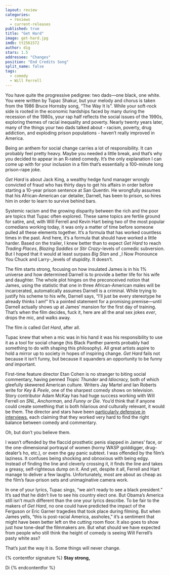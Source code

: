 ```yaml
---
layout: review
categories: 
  - reviews
  - current-releases
published: true
title: "Get Hard"
image: get-hard.jpg
imdb: tt2561572
author: dig
stars: 1.5
addressee: "Changes"
position: "End Credits Song"
split_name: false
tags: 
  - comedy
  - Will Ferrell
---
```


You have quite the progressive pedigree: two dads—one black, one white. You were written by Tupac Shakur, but your melody and chorus is taken from the 1986 Bruce Hornsby song, “The Way It Is”. While your soft-rock side is rooted in the economic hardships faced by many during the recession of the 1980s, your rap half reflects the social issues of the 1990s, exploring themes of racial inequality and poverty. Nearly twenty years later, many of the things your two dads talked about - racism, poverty, drug addiction, and exploding prison populations - haven’t really improved in America. 

Being an anthem for social change carries a lot of responsibility. It can probably feel pretty heavy. Maybe you needed a little break, and that’s why you decided to appear in an R-rated comedy. It’s the only explanation I can come up with for your inclusion in a film that’s essentially a 100-minute long prison-rape joke. 

_Get Hard_ is about Jack King, a wealthy hedge fund manager wrongly convicted of fraud who has thirty days to get his affairs in order before starting a 10-year prison sentence at San Quentin. He wrongfully assumes that his African-American car detailer, Darnell, has been to prison, so hires him in order to learn to survive behind bars.

Systemic racism and the growing disparity between the rich and the poor are topics that Tupac often explored. These same topics are fertile ground for satire, and, with Will Ferrell and Kevin Hart being two of the most popular comedians working today, it was only a matter of time before someone pulled all these elements together. It’s a formula that has worked countless times in the past. And here, it’s a formula that should have worked a little harder. Based on the trailer, I knew better than to expect _Get Hard_ to reach _Trading Places_, _Blazing Saddles_ or _Stir Crazy_-levels of comedic subversion. But I hoped that it would at least surpass _Big Stan_ and _I Now Pronounce You Chuck and Larry-_levels of stupidity. It doesn’t. 

The film starts strong, focusing on how insulated James is in his 1% universe and how determined Darnell is to provide a better life for his wife and daughter. The whole plot hinges on the preconceived notion that James, using the statistic that one in three African-American males will be incarcerated, automatically assumes Darnell is a criminal. While trying to justify his scheme to his wife, Darnell says, “I’ll just be every stereotype he already thinks I am!” It’s a pointed statement for a promising premise—until Darnell actually shows up at James’ mansion for the first day of training. That’s when the film decides, fuck it, here are all the anal sex jokes _ever_, drops the mic, and walks away. 

The film _is_ called _Get Hard_, after all. 

Tupac knew that when a mic was in his hand it was his responsibility to use it as a tool for social change (his Black Panther parents probably had something to do with shaping this philosophy). All great artists aspire to hold a mirror up to society in hopes of inspiring change. _Get Hard_ fails not because it isn’t funny, but because it squanders an opportunity to be funny _and_ important. 

First-time feature director Etan Cohen is no stranger to biting social commentary, having penned _Tropic Thunder_ and _Idiocracy,_ both of which gleefully skewered American culture. Writers Jay Martel and Ian Roberts write for _Key & Peele_, one of the sharpest comedy shows on television. Story contributor Adam McKay has had huge success working with Will Ferrell on _SNL_, _Anchorman,_ and _Funny or Die_. You’d think that if anyone could create something that is both hilarious _and_ culturally relevant, it would be them. The director and stars have been [particularly defensive in interviews](http://www.huffingtonpost.com/2015/03/25/kevin-hart-will-ferrell-get-hard_n_6938526.html), each claiming that they worked very hard to find the right balance between comedy and commentary.

Oh, but don’t you believe them. 

I wasn’t offended by the flaccid prosthetic penis slapped in James’ face, or the one-dimensional portrayal of women (horny WASP golddigger, drug-dealer’s ho, etc.), or even the gay panic subtext. I was offended by the film’s laziness. It confuses being shocking and obnoxious with being edgy. Instead of finding the line and cleverly crossing it, it finds the line and takes a greasy, self-righteous dump on it. And yet, despite it all, Ferrell and Hart manage to deliver a few laughs. Unfortunately, most are about as cheap as the film’s faux-prison sets and unimaginative camera work. 

In one of your lyrics, Tupac sings, “we ain’t ready to see a black president.” It’s sad that he didn’t live to see his country elect one. But Obama’s America still isn’t much different than the one your lyrics describe. To be fair to the makers of _Get Hard_, no one could have predicted the impact of the Ferguson or Eric Garner tragedies that took place during filming. But when James yells, “this is post-racial America, assholes,” it’s a sentiment that might have been better left on the cutting room floor. It also goes to show just how tone-deaf the filmmakers are. But what should we have expected from people who still think the height of comedy is seeing Will Ferrell’s pasty white ass? 

That’s just the way it is. Some things will never change.

{% contentfor signature %}
**Stay strong,**

Di
{% endcontentfor %}